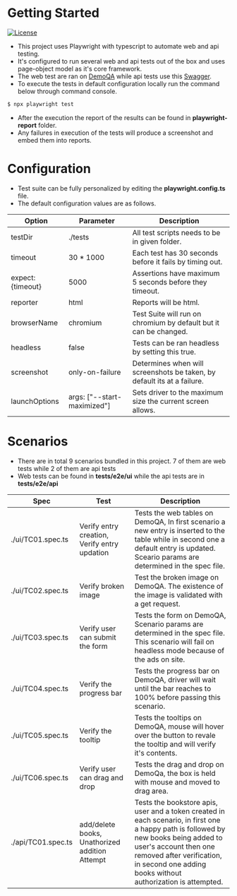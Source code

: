 # Getting Started

[![License](https://img.shields.io/badge/License-Apache_2.0-blue.svg)](https://github.com/ihbayraker/test-automation/blob/main/LICENSE)

- This project uses Playwright with typescript to automate web and api testing.
- It's configured to run several web and api tests out of the box and uses page-object model as it's core framework.
- The web test are ran on [DemoQA](https://demoqa.com) while api tests use this [Swagger](https://demoqa.com/swagger/).
- To execute the tests in default configuration locally run the command below through command console.
```sh
$ npx playwright test
```
- After the execution the report of the results can be found in **playwright-report** folder.
- Any failures in execution of the tests will produce a screenshot and embed them into reports.

# Configuration
- Test suite can be fully personalized by editing the **playwright.config.ts** file.
- The default configuration values are as follows.

| Option | Parameter | Description |
| ------ | ------ | ------ |
| testDir | ./tests | All test scripts needs to be in given folder. |
| timeout | 30 * 1000  | Each test has 30 seconds before it fails by timing out.  |
| expect: {timeout} | 5000 |  Assertions have maximum 5 seconds before they timeout. |
| reporter | html | Reports will be html. |
| browserName | chromium | Test Suite will run on chromium by default but it can be changed. |
| headless | false | Tests can be ran headless by setting this true. |
| screenshot | only-on-failure | Determines when will screenshots be taken, by default its at a failure. |
| launchOptions | args: ["--start-maximized"] | Sets driver to the maximum size the current screen allows. |

# Scenarios
- There are in total 9 scenarios bundled in this project. 7 of them are web tests while 2 of them are api tests
- Web tests can be found in **tests/e2e/ui** while the api tests are in **tests/e2e/api**

 | Spec | Test | Description |
 | ------ | ------ | ------ |
 | ./ui/TC01.spec.ts | Verify entry creation, Verify entry updation  | Tests the web tables on DemoQA, In first scenario a new entry is inserted to the table while in second one a default entry is updated. Sceario params are determined in the spec file.  |
 | ./ui/TC02.spec.ts | Verify broken image | Test the broken image on DemoQA. The existence of the image is validated with a get request.  |
 | ./ui/TC03.spec.ts | Verify user can submit the form | Tests the form on DemoQA, Scenario params are determined in the spec file. This scenario will fail on headless mode because of the ads on site. |
 | ./ui/TC04.spec.ts | Verify the progress bar | Tests the progress bar on DemoQA, driver will wait until the bar reaches to 100% before passing this scenario. |
 | ./ui/TC05.spec.ts | Verify the tooltip | Tests the tooltips on DemoQA, mouse will hover over the button to revale the tooltip and will verify it's contents. |
 | ./ui/TC06.spec.ts | Verify user can drag and drop |Tests the drag and drop on DemoQa, the box is held with mouse and moved to drag area. |
 | ./api/TC01.spec.ts | add/delete books, Unathorized addition Attempt | Tests the bookstore apis, user and a token created in each scenario, in first one a happy path is followed by new books being added to user's account then one removed after verification, in second one adding books without authorization is attempted. |
